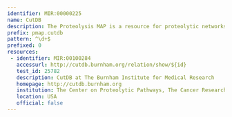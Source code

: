 ```yaml
---
identifier: MIR:00000225
name: CutDB
description: The Proteolysis MAP is a resource for proteolytic networks and pathways. PMAP is comprised of five databases, linked together in one environment. CutDB is a database of individual proteolytic events (cleavage sites).
prefix: pmap.cutdb
pattern: ^\d+$
prefixed: 0
resources:
 - identifier: MIR:00100284
   accessurl: http://cutdb.burnham.org/relation/show/${id}
   test_id: 25782
   description: CutDB at The Burnham Institute for Medical Research
   homepage: http://cutdb.burnham.org
   institution: The Center on Proteolytic Pathways, The Cancer Research Center and The Inflammatory and Infectious Disease Center, The Burnham Institute for Medical Research, California
   location: USA
   official: false
---
```

